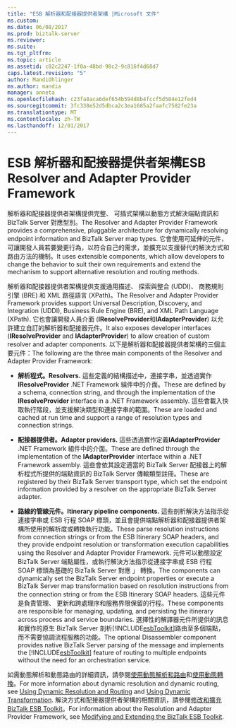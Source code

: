 ```yaml
---
title: "ESB 解析器和配接器提供者架構 |Microsoft 文件"
ms.custom: 
ms.date: 06/08/2017
ms.prod: biztalk-server
ms.reviewer: 
ms.suite: 
ms.tgt_pltfrm: 
ms.topic: article
ms.assetid: c82c2247-1f0a-48bd-98c2-9c816f4d68d7
caps.latest.revision: "5"
author: MandiOhlinger
ms.author: mandia
manager: anneta
ms.openlocfilehash: c23fa8aca6def654b594d8b4fccf5d584e12fed4
ms.sourcegitcommit: 3fc338e52d5dbca2c3ea1685a2faafc7582fe23a
ms.translationtype: MT
ms.contentlocale: zh-TW
ms.lasthandoff: 12/01/2017
---
```

# <a name="esb-resolver-and-adapter-provider-framework"></a><span data-ttu-id="51062-102">ESB 解析器和配接器提供者架構</span><span class="sxs-lookup"><span data-stu-id="51062-102">ESB Resolver and Adapter Provider Framework</span></span>
<span data-ttu-id="51062-103">解析器和配接器提供者架構提供完整、 可插式架構以動態方式解決端點資訊和 BizTalk Server 對應型別。</span><span class="sxs-lookup"><span data-stu-id="51062-103">The Resolver and Adapter Provider Framework provides a comprehensive, pluggable architecture for dynamically resolving endpoint information and BizTalk Server map types.</span></span> <span data-ttu-id="51062-104">它會使用可延伸的元件，可讓開發人員若要變更行為，以符合自己的需求，並擴充以支援替代的解決方式和路由方法的機制。</span><span class="sxs-lookup"><span data-stu-id="51062-104">It uses extensible components, which allow developers to change the behavior to suit their own requirements and extend the mechanism to support alternative resolution and routing methods.</span></span>  
  
 <span data-ttu-id="51062-105">解析器和配接器提供者架構提供支援通用描述、 探索與整合 (UDDI)、 商務規則引擎 (BRE) 和 XML 路徑語言 (XPath)。</span><span class="sxs-lookup"><span data-stu-id="51062-105">The Resolver and Adapter Provider Framework provides support Universal Description, Discovery, and Integration (UDDI), Business Rule Engine (BRE), and XML Path Language (XPath).</span></span> <span data-ttu-id="51062-106">它也會讓開發人員介面 (**IResolveProvider**和**IAdapterProvider**) 以允許建立自訂的解析器和配接器元件。</span><span class="sxs-lookup"><span data-stu-id="51062-106">It also exposes developer interfaces (**IResolveProvider** and **IAdapterProvider**) to allow creation of custom resolver and adapter components.</span></span> <span data-ttu-id="51062-107">以下是解析器和配接器提供者架構的三個主要元件：</span><span class="sxs-lookup"><span data-stu-id="51062-107">The following are the three main components of the Resolver and Adapter Provider Framework:</span></span>  
  
-   <span data-ttu-id="51062-108">**解析程式。**</span><span class="sxs-lookup"><span data-stu-id="51062-108">**Resolvers.**</span></span> <span data-ttu-id="51062-109">這些定義的結構描述中，連接字串，並透過實作**IResolveProvider** .NET Framework 組件中的介面。</span><span class="sxs-lookup"><span data-stu-id="51062-109">These are defined by a schema, connection string, and through the implementation of the **IResolveProvider** interface in a .NET Framework assembly.</span></span> <span data-ttu-id="51062-110">這些會載入快取執行階段，並支援解決類型和連接字串的範圍。</span><span class="sxs-lookup"><span data-stu-id="51062-110">These are loaded and cached at run time and support a range of resolution types and connection strings.</span></span>  
  
-   <span data-ttu-id="51062-111">**配接器提供者。**</span><span class="sxs-lookup"><span data-stu-id="51062-111">**Adapter providers.**</span></span> <span data-ttu-id="51062-112">這些透過實作定義**IAdapterProvider** .NET Framework 組件中的介面。</span><span class="sxs-lookup"><span data-stu-id="51062-112">These are defined through the implementation of the **IAdapterProvider** interface within a .NET Framework assembly.</span></span> <span data-ttu-id="51062-113">這些會依其設定適當的 BizTalk Server 配接器上的解析程式所提供的端點資訊的 BizTalk Server 傳輸類型註冊。</span><span class="sxs-lookup"><span data-stu-id="51062-113">These are registered by their BizTalk Server transport type, which set the endpoint information provided by a resolver on the appropriate BizTalk Server adapter.</span></span>  
  
-   <span data-ttu-id="51062-114">**路線的管線元件。**</span><span class="sxs-lookup"><span data-stu-id="51062-114">**Itinerary pipeline components.**</span></span> <span data-ttu-id="51062-115">這些剖析解決方法指示從連接字串或 ESB 行程 SOAP 標頭，並且會提供端點解析器和配接器提供者架構所使用的解析度或轉換執行功能。</span><span class="sxs-lookup"><span data-stu-id="51062-115">These parse resolution instructions from connection strings or from the ESB Itinerary SOAP headers, and they provide endpoint resolution or transformation execution capabilities using the Resolver and Adapter Provider Framework.</span></span> <span data-ttu-id="51062-116">元件可以動態設定 BizTalk Server 端點屬性，或執行解決方法指示從連接字串或 ESB 行程 SOAP 標頭為基礎的 BizTalk Server 對應 」 轉換。</span><span class="sxs-lookup"><span data-stu-id="51062-116">The components can dynamically set the BizTalk Server endpoint properties or execute a BizTalk Server map transformation based on resolution instructions from the connection string or from the ESB Itinerary SOAP headers.</span></span> <span data-ttu-id="51062-117">這些元件是負責管理、 更新和跨處理序和服務界限保留的行程。</span><span class="sxs-lookup"><span data-stu-id="51062-117">These components are responsible for managing, updating, and persisting the itinerary across process and service boundaries.</span></span> <span data-ttu-id="51062-118">選擇性的解譯器元件所提供的訊息和實作的原生 BizTalk Server 剖析[!INCLUDE[esbToolkit](../includes/esbtoolkit-md.md)]路由至多個端點，而不需要協調流程服務的功能。</span><span class="sxs-lookup"><span data-stu-id="51062-118">The optional Disassembler component provides native BizTalk Server parsing of the message and implements the [!INCLUDE[esbToolkit](../includes/esbtoolkit-md.md)] feature of routing to multiple endpoints without the need for an orchestration service.</span></span>  
  
 <span data-ttu-id="51062-119">如需動態解析和動態路由的詳細資訊，請參閱[使用動態解析和路由](../esb-toolkit/using-dynamic-resolution-and-routing.md)和[使用動態轉換](../esb-toolkit/using-dynamic-transformation.md)。</span><span class="sxs-lookup"><span data-stu-id="51062-119">For more information about dynamic resolution and dynamic routing, see [Using Dynamic Resolution and Routing](../esb-toolkit/using-dynamic-resolution-and-routing.md) and [Using Dynamic Transformation](../esb-toolkit/using-dynamic-transformation.md).</span></span> <span data-ttu-id="51062-120">解決方式和配接器提供者架構的相關資訊，請參閱[修改和擴充 BizTalk ESB Toolkit](../esb-toolkit/modifying-and-extending-the-biztalk-esb-toolkit.md)。</span><span class="sxs-lookup"><span data-stu-id="51062-120">For information about the Resolution and Adapter Provider Framework, see [Modifying and Extending the BizTalk ESB Toolkit](../esb-toolkit/modifying-and-extending-the-biztalk-esb-toolkit.md).</span></span>